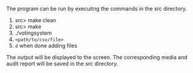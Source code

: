 The program can be run by execuitng the commands in the src directory.
1. src> make clean
2. src> make
3. ./votingsystem 
4. `<path/to/csv/file>`
5. `d` when done adding files

The output will be displayed to the screen. The corresponding media and audit report will be saved 
in the src directory.
